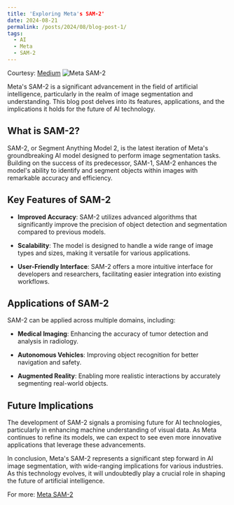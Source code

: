 ```yaml
---
title: 'Exploring Meta's SAM-2'
date: 2024-08-21
permalink: /posts/2024/08/blog-post-1/
tags:
  - AI
  - Meta
  - SAM-2
---
```


Courtesy: [Medium](https://medium.com/@cognidownunder/metas-sam-2-the-ai-that-can-segment-anything-even-video-61b6704b4a4f)
![Meta SAM-2](https://miro.medium.com/v2/resize:fit:2000/format:webp/1*d51FchGWJTv-KFDrcq596Q.png)

Meta's SAM-2 is a significant advancement in the field of artificial intelligence, particularly in the realm of image segmentation and understanding. This blog post delves into its features, applications, and the implications it holds for the future of AI technology.


## What is SAM-2?

SAM-2, or Segment Anything Model 2, is the latest iteration of Meta's groundbreaking AI model designed to perform image segmentation tasks. Building on the success of its predecessor, SAM-1, SAM-2 enhances the model's ability to identify and segment objects within images with remarkable accuracy and efficiency.

## Key Features of SAM-2

- **Improved Accuracy**: SAM-2 utilizes advanced algorithms that significantly improve the precision of object detection and segmentation compared to previous models. 

- **Scalability**: The model is designed to handle a wide range of image types and sizes, making it versatile for various applications.

- **User-Friendly Interface**: SAM-2 offers a more intuitive interface for developers and researchers, facilitating easier integration into existing workflows.

## Applications of SAM-2

SAM-2 can be applied across multiple domains, including:

- **Medical Imaging**: Enhancing the accuracy of tumor detection and analysis in radiology.

- **Autonomous Vehicles**: Improving object recognition for better navigation and safety.

- **Augmented Reality**: Enabling more realistic interactions by accurately segmenting real-world objects.

## Future Implications

The development of SAM-2 signals a promising future for AI technologies, particularly in enhancing machine understanding of visual data. As Meta continues to refine its models, we can expect to see even more innovative applications that leverage these advancements.

In conclusion, Meta's SAM-2 represents a significant step forward in AI image segmentation, with wide-ranging implications for various industries. As this technology evolves, it will undoubtedly play a crucial role in shaping the future of artificial intelligence.

For more: [Meta SAM-2](https://ai.meta.com/sam2/)